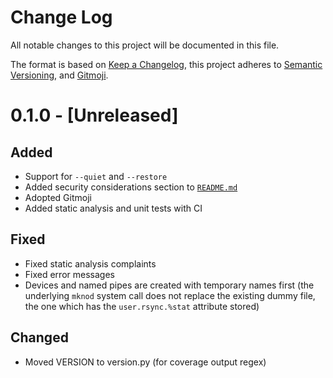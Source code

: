 # Change Log
All notable changes to this project will be documented in this file.

The format is based on [Keep a Changelog](https://keepachangelog.com/),
this project adheres to [Semantic Versioning](https://semver.org/), and
[Gitmoji](https://gitmoji.carloscuesta.me/).


# 0.1.0 - [Unreleased]
## Added
- Support for `--quiet` and `--restore`
- Added security considerations section to [`README.md`](./README.md)
- Adopted Gitmoji
- Added static analysis and unit tests with CI

## Fixed
- Fixed static analysis complaints
- Fixed error messages
- Devices and named pipes are created with temporary names first
  (the underlying `mknod` system call does not replace the existing dummy file,
  the one which has the `user.rsync.%stat` attribute stored)

## Changed
- Moved VERSION to version.py (for coverage output regex)
